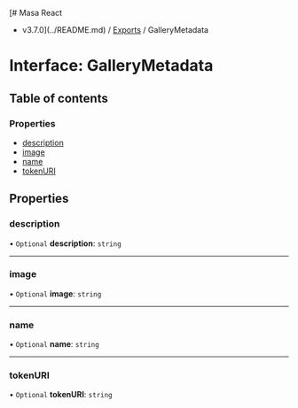 [# Masa React
 - v3.7.0](../README.md) / [Exports](../modules.md) / GalleryMetadata

# Interface: GalleryMetadata

## Table of contents

### Properties

- [description](GalleryMetadata.md#description)
- [image](GalleryMetadata.md#image)
- [name](GalleryMetadata.md#name)
- [tokenURI](GalleryMetadata.md#tokenuri)

## Properties

### description

• `Optional` **description**: `string`

___

### image

• `Optional` **image**: `string`

___

### name

• `Optional` **name**: `string`

___

### tokenURI

• `Optional` **tokenURI**: `string`
